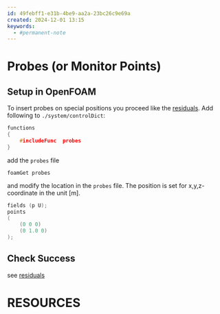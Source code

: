 ```yaml
---
id: 49febff1-e31b-4be9-aa2a-23bc26c9e69a
created: 2024-12-01 13:15
keywords: 
  - #permanent-note
---
```



Probes (or Monitor Points)
======================================================================

Setup in OpenFOAM
------------------------------------------------------------

To insert probes on special positions you proceed like the [residuals](residuals.md). 
Add following to `./system/controlDict`: 

~~~Cpp
functions
{
    #includeFunc  probes
}
~~~

add the `probes` file 

    foamGet probes

and modify the location in the `probes` file. 
The position is set for x,y,z-coordinate in the unit [m].  

~~~Cpp
fields (p U);
points
(
    (0 0 0)
    (0 1.0 0)
);
~~~



Check Success
------------------------------------------------------------

see [residuals](residuals.md#check-success-and-review)  





RESOURCES
======================================================================
